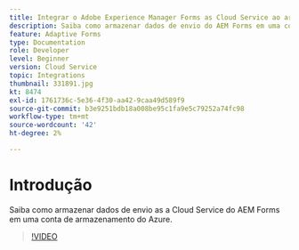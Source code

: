 ```yaml
---
title: Integrar o Adobe Experience Manager Forms as Cloud Service ao armazenamento do Azure
description: Saiba como armazenar dados de envio do AEM Forms em uma conta de armazenamento do Azure.
feature: Adaptive Forms
type: Documentation
role: Developer
level: Beginner
version: Cloud Service
topic: Integrations
thumbnail: 331891.jpg
kt: 8474
exl-id: 1761736c-5e36-4f30-aa42-9caa49d589f9
source-git-commit: b3e9251bdb18a008be95c1fa9e5c79252a74fc98
workflow-type: tm+mt
source-wordcount: '42'
ht-degree: 2%

---
```


# Introdução

Saiba como armazenar dados de envio as a Cloud Service do AEM Forms em uma conta de armazenamento do Azure.

>[!VIDEO](https://video.tv.adobe.com/v/336028?quality=12&learn=on)
